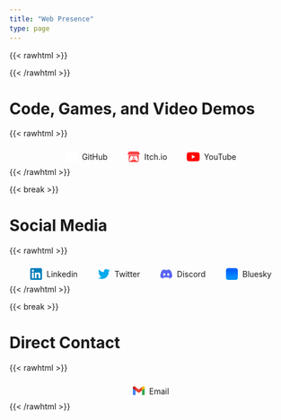 ```yaml
---
title: "Web Presence"
type: page
---
```


{{< rawhtml >}}
  <style>
    .social-media-holder {
      --widget-width: 4em;
      --widget-height: 1em;
      --widget-padding-x: .8em;
      --widget-padding-y: .5em;
      --widget-margin-x: .5em;
      --widget-margin-y: .1em;
      --widget-border-radius: .5em;
      --widget-border-width: .1em;
      --widget-border-color: var(--text-color-20);
      --widget-border-color1-highlight: var(--text-color-10);
      --widget-border-color2-highlight: var(--link-color);
      
      --widget-color: var(--bg-color-60);
      
      display: flex;
      justify-content: center;
      flex-wrap: wrap;
      flex-flow: row wrap;
      row-gap: .2em;
    }
    
    .social-media-widget {
      display: flex;
      min-width: var(--widget-width);
      min-height: var(--widget-height);
      padding: var(--widget-padding-y) var(--widget-padding-x);
      margin: var(--widget-margin-y) var(--widget-margin-x);
      box-sizing: border-box;
      text-align: center;
      text-decoration: none;
      border-radius: var(--widget-border-radius);
      background: var(--widget-color);
      transition: all .2s ease;
    }
    
    .social-media-widget:hover {
      transform: scale(110%);
      transition: all .5s ease;
    }
    
    .social-media-logo {
    	width: 1.5em;
    	align-self: center;
    	margin-right: .6em;
    }
    
    .social-media-widget > span {
    	display: block;
    	line-height: 1em;
    	translate: 0 10%;
    	align-self: center;
    }
    
    break {
        flex-basis: 100%;
    }
  </style>
{{< /rawhtml >}}

# Code, Games, and Video Demos

{{< rawhtml >}}
  <div class="social-media-holder">
    <a class="social-media-widget" href="https://github.com/Longestboi/"><img class="social-media-logo" src="./img/GitHub.svg"><span>GitHub</span></a>
    <a class="social-media-widget" href="https://longestboi.itch.io"><img class="social-media-logo" src="./img/itch-io.svg"><span>Itch.io</span></a>
    <a class="social-media-widget" href="https://www.youtube.com/@longest_boi"><img class="social-media-logo" style="transform: scale(110%)" src="./img/YouTube.svg"><span>YouTube</span></a>
    </div>
{{< /rawhtml >}}

{{< break >}}

# Social Media

{{< rawhtml >}}
  <div class="social-media-holder">
    <a class="social-media-widget" href="https://www.linkedin.com/in/andrewrlong02/"><img class="social-media-logo" src="./img/LinkedIn.svg"><span>Linkedin</span></a>
    <a class="social-media-widget" href="https://twitter.com/Long_boii"><img class="social-media-logo" src="./img/Twitter.svg"><span>Twitter</span></a>
    <a class="social-media-widget" href="https://www.discordapp.com/users/788796881219616810"><img class="social-media-logo" src="./img/Discord.svg"><span>Discord</span></a>
    <a class="social-media-widget" href="https://bsky.app/profile/longestboi.bsky.social"><img class="social-media-logo" src="./img/Bluesky.svg"><span>Bluesky</span></a>
  </div>
{{< /rawhtml >}}

{{< break >}}

# Direct Contact

{{< rawhtml >}}
  <div class="social-media-holder">
    <a class="social-media-widget" href="mailto:AndrewRLong02+PW@gmail.com"><img class="social-media-logo" src="./img/Gmail.svg"><span>Email</span></a>
  </div>
{{< /rawhtml >}}
